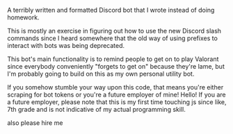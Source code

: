 A terribly written and formatted Discord bot that I wrote instead of doing homework.

This is mostly an exercise in figuring out how to use the new Discord slash commands since I heard somewhere that the old way of using prefixes to interact with bots was being deprecated.

This bot's main functionality is to remind people to get on to play Valorant since everybody conveniently "forgets to get on" because they're lame, but I'm probably going to build on this as my own personal utility bot.

If you somehow stumble your way upon this code, that means you're either scraping for bot tokens or you're a future employer of mine! Hello! If you are a future employer, please note that this is my first time touching js since like, 7th grade and is not indicative of my actual programming skill.

also please hire me
